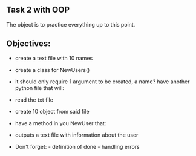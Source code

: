 ## Task 2 with OOP

The object is to practice everything up to this point.

## Objectives:

- create a text file with 10 names

- create a class for NewUsers()

- it should only require 1 argument to be created, a name?
have another python file that will:

- read the txt file
- create 10 object from said file
- have a method in you NewUser that:

- outputs a text file with information about the user
- Don't forget: - definition of done - handling errors
